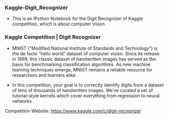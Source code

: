 ### Kaggle-Digit_Recognizer
* This is an IPython Notebook for the Digit Recognizer of Kaggle competition, which is about computer vision.

### Kaggle Competition | Digit Recognizer

* MNIST ("Modified National Institute of Standards and Technology") is the de facto “hello world” dataset of computer vision. Since its release in 1999, this classic dataset of handwritten images has served as the basis for benchmarking classification algorithms. As new machine learning techniques emerge, MNIST remains a reliable resource for researchers and learners alike.

* In this competition, your goal is to correctly identify digits from a dataset of tens of thousands of handwritten images. We’ve curated a set of tutorial-style kernels which cover everything from regression to neural networks


Competition Website: https://www.kaggle.com/c/digit-recognizer
